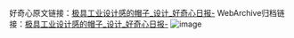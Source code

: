 好奇心原文链接：[极具工业设计感的帽子_设计_好奇心日报-](https://www.qdaily.com/articles/2580.html)
WebArchive归档链接：[极具工业设计感的帽子_设计_好奇心日报-](http://web.archive.org/web/20190623151215/https://www.qdaily.com/articles/2580.html)
![image](http://ww3.sinaimg.cn/large/007d5XDply1g3v6aq84lxj30u02pskb0)